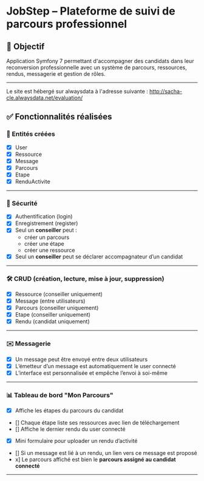 
# JobStep – Plateforme de suivi de parcours professionnel

## 🎯 Objectif
Application Symfony 7 permettant d'accompagner des candidats dans leur reconversion professionnelle avec un système de parcours, ressources, rendus, messagerie et gestion de rôles.

---

Le site est hébergé sur alwaysdata à l'adresse suivante : http://sacha-cle.alwaysdata.net/evaluation/

## ✅ Fonctionnalités réalisées

### 🧱 Entités créées
- [x] User
- [x] Ressource
- [x] Message
- [x] Parcours
- [x] Etape
- [x] RenduActivite

---

### 🔐 Sécurité
- [x] Authentification (login)
- [x] Enregistrement (register)
- [x] Seul un **conseiller** peut :
  - créer un parcours
  - créer une étape
  - créer une ressource
- [x] Seul un **conseiller** peut se déclarer accompagnateur d’un candidat

---

### 🛠️ CRUD (création, lecture, mise à jour, suppression)
- [x] Ressource (conseiller uniquement)
- [x] Message (entre utilisateurs)
- [x] Parcours (conseiller uniquement)
- [x] Etape (conseiller uniquement)
- [x] Rendu (candidat uniquement)

---

### ✉️ Messagerie
- [x] Un message peut être envoyé entre deux utilisateurs
- [x] L’émetteur d’un message est automatiquement le user connecté
- [x] L’interface est personnalisée et empêche l’envoi à soi-même

---

### 📊 Tableau de bord "Mon Parcours"
- [x] Affiche les étapes du parcours du candidat
- [] Chaque étape liste ses ressources avec lien de téléchargement
- [] Affiche le dernier rendu du user connecté
- [x] Mini formulaire pour uploader un rendu d’activité
- [] Si un message est lié à un rendu, un lien vers ce message est proposé
- x] Le parcours affiché est bien le **parcours assigné au candidat connecté**

---
